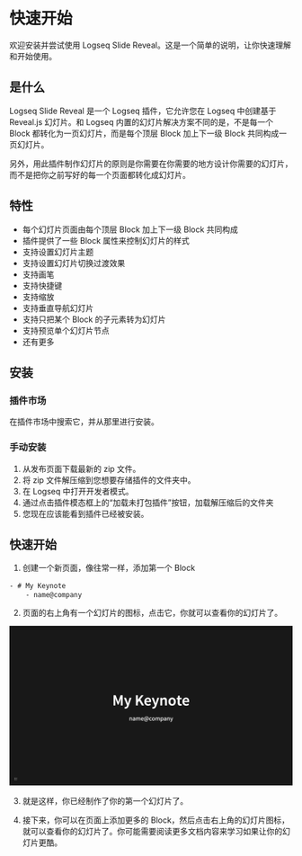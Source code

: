 # 快速开始

欢迎安装并尝试使用 Logseq Slide Reveal。这是一个简单的说明，让你快速理解和开始使用。

## 是什么

Logseq Slide Reveal 是一个 Logseq 插件，它允许您在 Logseq 中创建基于 Reveal.js 幻灯片。和 Logseq 内置的幻灯片解决方案不同的是，不是每一个 Block 都转化为一页幻灯片，而是每个顶层 Block 加上下一级 Block 共同构成一页幻灯片。

另外，用此插件制作幻灯片的原则是你需要在你需要的地方设计你需要的幻灯片，而不是把你之前写好的每一个页面都转化成幻灯片。

## 特性

- 每个幻灯片页面由每个顶层 Block 加上下一级 Block 共同构成
- 插件提供了一些 Block 属性来控制幻灯片的样式
- 支持设置幻灯片主题
- 支持设置幻灯片切换过渡效果
- 支持画笔
- 支持快捷键
- 支持缩放
- 支持垂直导航幻灯片
- 支持只把某个 Block 的子元素转为幻灯片
- 支持预览单个幻灯片节点
- 还有更多

## 安装

### 插件市场

在插件市场中搜索它，并从那里进行安装。

### 手动安装

1. 从发布页面下载最新的 zip 文件。
2. 将 zip 文件解压缩到您想要存储插件的文件夹中。
3. 在 Logseq 中打开开发者模式。
4. 通过点击插件模态框上的“加载未打包插件”按钮，加载解压缩后的文件夹
5. 您现在应该能看到插件已经被安装。

## 快速开始

1. 创建一个新页面，像往常一样，添加第一个 Block

```
- # My Keynote
	- name@company
```

2. 页面的右上角有一个幻灯片的图标，点击它，你就可以查看你的幻灯片了。

![](../../assets/screenshot/getstarted.png)

3. 就是这样，你已经制作了你的第一个幻灯片了。

4. 接下来，你可以在页面上添加更多的 Block，然后点击右上角的幻灯片图标，就可以查看你的幻灯片了。你可能需要阅读更多文档内容来学习如果让你的幻灯片更酷。
